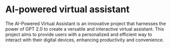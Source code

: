 # AI-powered virtual assistant
 The AI-Powered Virtual Assistant is an innovative project that harnesses the power of GPT 2.0 to create a versatile and interactive virtual assistant. This project aims to provide users with a personalized and efficient way to interact with their digital devices, enhancing productivity and convenience.
